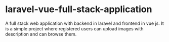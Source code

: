 # laravel-vue-full-stack-application
A full stack web application with backend in laravel and frontend in vue js. It is a simple project where registered users can upload images with description and can browse them.
